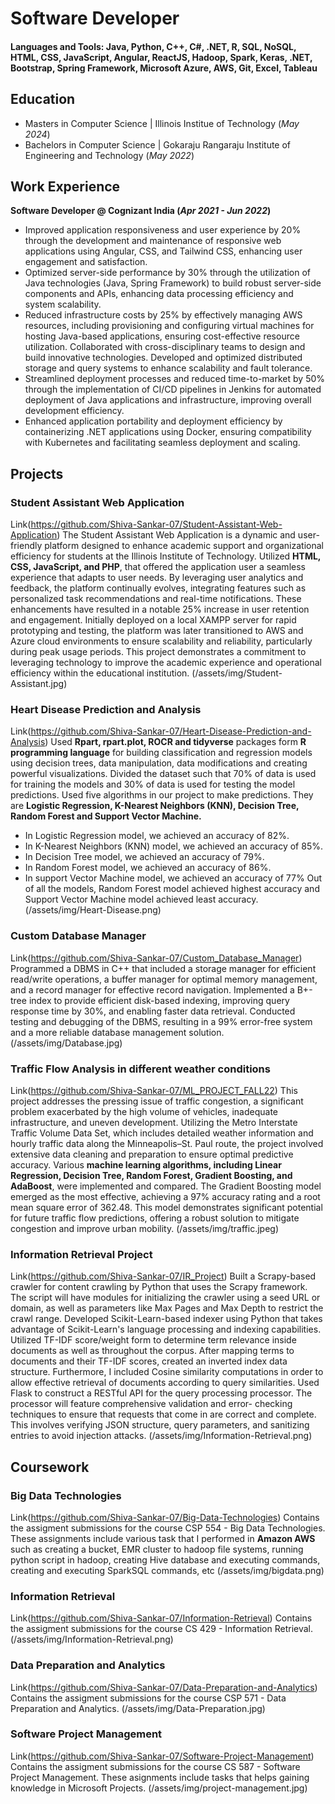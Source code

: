 # Software Developer
#### Languages and Tools: Java, Python, C++, C#, .NET, R, SQL, NoSQL, HTML, CSS, JavaScript, Angular, ReactJS, Hadoop, Spark, Keras, .NET, Bootstrap, Spring Framework, Microsoft Azure, AWS, Git, Excel, Tableau

## Education
- Masters in Computer Science | Illinois Institue of Technology (_May 2024_)
- Bachelors in Computer Science | Gokaraju Rangaraju Institute of Engineering and Technology (_May 2022_)

## Work Experience
**Software Developer @ Cognizant India (_Apr 2021 - Jun 2022_)**
- Improved application responsiveness and user experience by 20% through the development and maintenance of responsive web applications using Angular, CSS, and Tailwind CSS, enhancing user engagement and satisfaction.
- Optimized server-side performance by 30% through the utilization of Java technologies (Java, Spring Framework) to build robust server-side components and APIs, enhancing data processing efficiency and system scalability.
- Reduced infrastructure costs by 25% by effectively managing AWS resources, including provisioning and configuring virtual machines for hosting Java-based applications, ensuring cost-effective resource utilization. Collaborated with cross-disciplinary teams to design and build innovative technologies. Developed and optimized distributed storage and query systems to enhance scalability and fault tolerance.
- Streamlined deployment processes and reduced time-to-market by 50% through the implementation of CI/CD pipelines in Jenkins for automated deployment of Java applications and infrastructure, improving overall development efficiency.
- Enhanced application portability and deployment efficiency by containerizing .NET applications using Docker, ensuring compatibility with Kubernetes and facilitating seamless deployment and scaling.

## Projects
### Student Assistant Web Application
Link(https://github.com/Shiva-Sankar-07/Student-Assistant-Web-Application)
The Student Assistant Web Application is a dynamic and user-friendly platform designed to enhance academic support and organizational efficiency for students at the Illinois Institute of Technology. Utilized **HTML, CSS, JavaScript, and PHP**, that offered the application user a seamless experience that adapts to user needs. By leveraging user analytics and feedback, the platform continually evolves, integrating features such as personalized task recommendations and real-time notifications. These enhancements have resulted in a notable 25% increase in user retention and engagement. Initially deployed on a local XAMPP server for rapid prototyping and testing, the platform was later transitioned to AWS and Azure cloud environments to ensure scalability and reliability, particularly during peak usage periods. This project demonstrates a commitment to leveraging technology to improve the academic experience and operational efficiency within the educational institution.
(/assets/img/Student-Assistant.jpg)

### Heart Disease Prediction and Analysis
Link(https://github.com/Shiva-Sankar-07/Heart-Disease-Prediction-and-Analysis)
Used **Rpart, rpart.plot, ROCR and tidyverse** packages form **R programming language**  for building classification and regression models using decision trees, data manipulation, data modifications and creating powerful visualizations. Divided the dataset such that 70% of data is used for training the models and 30% of data is used for testing the model predictions. Used five algorithms in our project to make predictions. They are **Logistic Regression, K-Nearest Neighbors (KNN), Decision Tree, Random Forest and Support Vector Machine.**
- In Logistic Regression model, we achieved an accuracy of 82%.
- In K-Nearest Neighbors (KNN) model, we achieved an accuracy of 85%.
- In Decision Tree model, we achieved an accuracy of 79%.
- In Random Forest model, we achieved an accuracy of 86%.
- In support Vector Machine model, we achieved an accuracy of 77%
Out of all the models, Random Forest model achieved highest accuracy and Support Vector Machine model achieved least accuracy.
(/assets/img/Heart-Disease.png)

### Custom Database Manager
Link(https://github.com/Shiva-Sankar-07/Custom_Database_Manager)
Programmed a DBMS in C++ that included a storage manager for efficient read/write operations, a buffer manager for optimal memory management, and a record manager for effective record navigation. Implemented a B+-tree index to provide efficient disk-based indexing, improving query response time by 30%, and enabling faster data retrieval. Conducted testing and debugging of the DBMS, resulting in a 99% error-free system and a more reliable database management solution.
(/assets/img/Database.jpg)

### Traffic Flow Analysis in different weather conditions
Link(https://github.com/Shiva-Sankar-07/ML_PROJECT_FALL22)
This project addresses the pressing issue of traffic congestion, a significant problem exacerbated by the high volume of vehicles, inadequate infrastructure, and uneven development. Utilizing the Metro Interstate Traffic Volume Data Set, which includes detailed weather information and hourly traffic data along the Minneapolis–St. Paul route, the project involved extensive data cleaning and preparation to ensure optimal predictive accuracy. Various **machine learning algorithms, including Linear Regression, Decision Tree, Random Forest, Gradient Boosting, and AdaBoost**, were implemented and compared. The Gradient Boosting model emerged as the most effective, achieving a 97% accuracy rating and a root mean square error of 362.48. This model demonstrates significant potential for future traffic flow predictions, offering a robust solution to mitigate congestion and improve urban mobility.
(/assets/img/traffic.jpeg)

### Information Retrieval Project
Link(https://github.com/Shiva-Sankar-07/IR_Project)
Built a Scrapy-based crawler for content crawling by Python that uses the Scrapy framework. The script will have modules for initializing the crawler using a seed URL or domain, as well as parameters like Max Pages and Max Depth to restrict the crawl range. Developed Scikit-Learn-based indexer using Python that takes advantage of Scikit-Learn's language processing and indexing capabilities. Utilized TF-IDF score/weight form to determine term relevance inside documents as well as throughout the corpus. After mapping terms to documents and their TF-IDF scores, created an inverted index data structure. Furthermore, I included Cosine similarity computations in order to allow effective retrieval of documents according to query similarities. Used Flask to construct a RESTful API for the query processing processor. The processor will feature comprehensive validation and error-
checking techniques to ensure that requests that come in are correct and complete. This involves verifying JSON structure, query parameters, and sanitizing entries to avoid injection attacks.
(/assets/img/Information-Retrieval.png)

## Coursework
### Big Data Technologies
Link(https://github.com/Shiva-Sankar-07/Big-Data-Technologies)
Contains the assigment submissions for the course CSP 554 - Big Data Technologies. These assignments include various task that I performed in **Amazon AWS** such as creating a bucket, EMR cluster to hadoop file systems, running python script in hadoop, creating Hive database and executing commands, creating and executing SparkSQL commands, etc
(/assets/img/bigdata.png)

### Information Retrieval
Link(https://github.com/Shiva-Sankar-07/Information-Retrieval)
Contains the assigment submissions for the course CS 429 - Information Retrieval.
(/assets/img/Information-Retrieval.png)

### Data Preparation and Analytics
Link(https://github.com/Shiva-Sankar-07/Data-Preparation-and-Analytics)
Contains the assigment submissions for the course CSP 571 - Data Preparation and Analytics.
(/assets/img/Data-Preparation.jpg)

### Software Project Management
Link(https://github.com/Shiva-Sankar-07/Software-Project-Management)
Contains the assigment submissions for the course CS 587 - Software Project Management. These asignments include tasks that helps gaining knowledge in Microsoft Projects.
(/assets/img/project-management.jpg)
